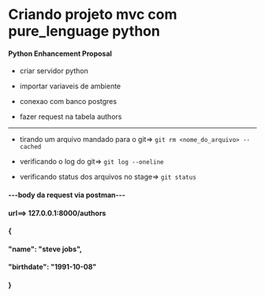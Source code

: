 # Criando projeto mvc com pure_lenguage python

#### Python Enhancement Proposal


* criar servidor python

* importar variaveis de ambiente

* conexao com banco postgres

* fazer request na tabela authors
_____________________________________________

- tirando um arquivo mandado para o git=> `git rm <nome_do_arquivo> --cached`


- verificando o log do git=> `git log --oneline`


- verificando status dos arquivos no stage=> `git status`


#### ---body da request via postman---
#### url==> 127.0.0.1:8000/authors
#### {
####     "name": "steve jobs",
####     "birthdate": "1991-10-08" 
#### }
